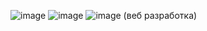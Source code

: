 ![image](https://github.com/OlgaChubova205/Olimp/assets/112687883/0b14cd74-9be1-440f-aaf8-2989b3b9128b)
![image](https://github.com/OlgaChubova205/Olimp/assets/112687883/2f352268-da35-497f-95cb-0ec19355bc5b)
![image](https://github.com/OlgaChubova205/Olimp/assets/112687883/2e16e7d7-95ca-4c00-87d1-434fbcb641c1)    (веб разработка)

